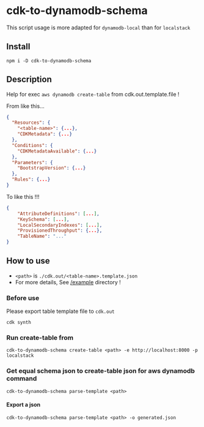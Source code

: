 # cdk-to-dynamodb-schema

This script usage is more adapted for `dynamodb-local` than for `localstack`

## Install

```
npm i -D cdk-to-dynamodb-schema
```

## Description

Help for exec `aws dynamodb create-table` from cdk.out.template.file !

From like this...

```json
{
  "Resources": {
    "<table-name>": {...},
    "CDKMetadata": {...}
  },
  "Conditions": {
    "CDKMetadataAvailable": {...}
  },
  "Parameters": {
    "BootstrapVersion": {...}
  },
  "Rules": {...}
}
```

To like this !!!

```json
{
    "AttributeDefinitions": [...],
    "KeySchema": [...],
    "LocalSecondaryIndexes": [...],
    "ProvisionedThroughput": {...},
    "TableName": "..."
}
```

## How to use

- `<path>` is `./cdk.out/<table-name>.template.json`
- For more details, See [/example](https://github.com/ErgoFriend/cdk-to-dynamodb-schema/tree/main/example) directory !

### Before use

Please export table template file to `cdk.out`

```
cdk synth
```

### Run create-table from <path>

```
cdk-to-dynamodb-schema create-table <path> -e http://localhost:8000 -p localstack
```

### Get equal schema json to create-table json for aws dynamodb command

```
cdk-to-dynamodb-schema parse-template <path>
```

#### Export a json

```
cdk-to-dynamodb-schema parse-template <path> -o generated.json
```
